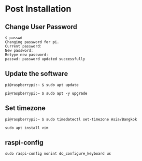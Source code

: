 # Post Installation

## Change User Password

```console
$ passwd
Changing password for pi.
Current password:
New password:
Retype new password:
passwd: password updated successfully
```

## Update the software

```console
pi@raspberrypi:~ $ sudo apt update

pi@raspberrypi:~ $ sudo apt -y upgrade
```

## Set timezone

```console
pi@raspberrypi:~ $ sudo timedatectl set-timezone Asia/Bangkok
```

```
sudo apt install vim
```

## raspi-config

```
sudo raspi-config nonint do_configure_keyboard us
```
